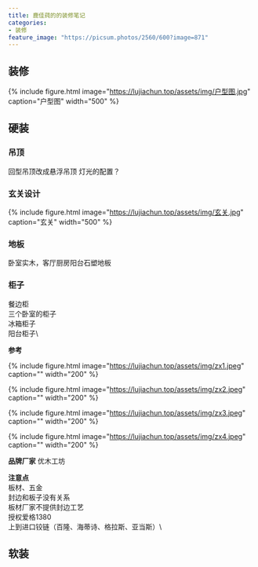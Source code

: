 ```yaml
---
title: 鹿佳莼的的装修笔记
categories:
- 装修
feature_image: "https://picsum.photos/2560/600?image=871"
---
```



## 装修

{% include figure.html image="https://lujiachun.top/assets/img/户型图.jpg" caption="户型图" width="500" %}

## 硬装
### 吊顶

回型吊顶改成悬浮吊顶
灯光的配置？

### 玄关设计

{% include figure.html image="https://lujiachun.top/assets/img/玄关.jpg" caption="玄关" width="500" %}

### 地板
卧室实木，客厅厨房阳台石塑地板

### 柜子
餐边柜\
三个卧室的柜子\
冰箱柜子\
阳台柜子\

<b>参考</b>

{% include figure.html image="https://lujiachun.top/assets/img/zx1.jpeg" caption="" width="200" %}

{% include figure.html image="https://lujiachun.top/assets/img/zx2.jpeg" caption="" width="200" %}

{% include figure.html image="https://lujiachun.top/assets/img/zx3.jpeg" caption="" width="200" %}

{% include figure.html image="https://lujiachun.top/assets/img/zx4.jpeg" caption="" width="200" %}

<b>品牌厂家</b>
优木工坊

<b>注意点</b>\
板材、五金\
封边和板子没有关系\
板材厂家不提供封边工艺\
授权爱格1380\
上到进口铰链（百隆、海蒂诗、格拉斯、亚当斯）\


## 软装